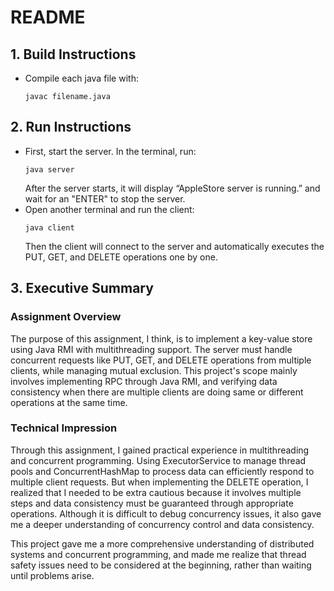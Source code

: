 
# README

## 1. Build Instructions
- Compile each java file with:
  ```
  javac filename.java
  ```


## 2. Run Instructions
- First, start the server. In the terminal, run:
  ```
  java server
  ```
  After the server starts, it will display “AppleStore server is running.” and wait for an "ENTER" to stop the server.
- Open another terminal and run the client:
  ```
  java client
  ```
  Then the client will connect to the server and automatically executes the PUT, GET, and DELETE operations one by one.

## 3. Executive Summary

### Assignment Overview
The purpose of this assignment, I think, is to implement a key-value store using Java RMI with multithreading support. The server must handle concurrent requests like PUT, GET, and DELETE operations from multiple clients, while managing mutual exclusion. This project's scope mainly involves implementing RPC through Java RMI, and verifying data consistency when there are multiple clients are doing same or different operations at the same time.

### Technical Impression
Through this assignment, I gained practical experience in multithreading and concurrent programming. Using ExecutorService to manage thread pools and ConcurrentHashMap to process data can efficiently respond to multiple client requests. But when implementing the DELETE operation, I realized that I needed to be extra cautious because it involves multiple steps and data consistency must be guaranteed through appropriate operations. Although it is difficult to debug concurrency issues, it also gave me a deeper understanding of concurrency control and data consistency.

This project gave me a more comprehensive understanding of distributed systems and concurrent programming, and made me realize that thread safety issues need to be considered at the beginning, rather than waiting until problems arise.
